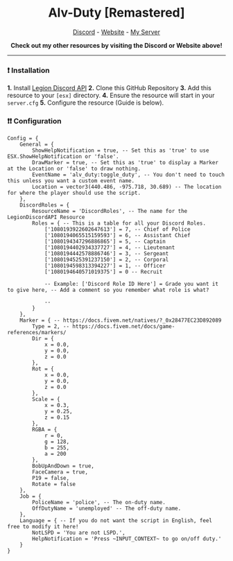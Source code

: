 <h1 align='center'>Alv-Duty [Remastered]</a></h1>
<p align='center'><a href='https://discord.com/invite/5mdevs/'>Discord</a> - <a href='https://alv-gg.tebex.io/'>Website</a> - <a href='https://discord.gg/drilla'>My Server</a></b></h5>

<p align='center'><b>Check out my other resources by visiting the Discord or Website above!</b></p>

<hr>

### ❗ Installation

**1.** Install [Legion Discord API](https://legiondev.tebex.io/category/free-resources)
**2.** Clone this GitHub Repository
**3.** Add this resource to your `[esx]` directory.
**4.** Ensure the resource will start in your `server.cfg`
**5.** Configure the resource (Guide is below).

### ❗❗ Configuration

```
Config = {
    General = {
        ShowHelpNotification = true, -- Set this as 'true' to use ESX.ShowHelpNotification or 'false'.
        DrawMarker = true, -- Set this as 'true' to display a Marker at the Location or 'false' to draw nothing.
        EventName = 'alv_duty:toggle_duty', -- You don't need to touch this unless you want a custom event name.
        Location = vector3(440.486, -975.718, 30.689) -- The location for where the player should use the script.
    },
    DiscordRoles = {
        ResourceName = 'DiscordRoles', -- The name for the LegionDiscordAPI Resource
        Roles = { -- This is a table for all your Discord Roles.
            ['1080193922602647613'] = 7, -- Chief of Police
            ['1080194065515159593'] = 6, -- Assistant Chief
            ['1080194347296886865'] = 5, -- Captain
            ['1080194402934337727'] = 4, -- Lieutenant
            ['1080194442578886746'] = 3, -- Sergeant
            ['1080194525391237150'] = 2, -- Corporal
            ['1080194598313394227'] = 1, -- Officer
            ['1080194640571019375'] = 0 -- Recruit
            
            -- Example: ['Discord Role ID Here'] = Grade you want it to give here, -- Add a comment so you remember what role is what?
            
            --
        }
    },
    Marker = { -- https://docs.fivem.net/natives/?_0x28477EC23D892089
        Type = 2, -- https://docs.fivem.net/docs/game-references/markers/
        Dir = {
            x = 0.0,
            y = 0.0, 
            z = 0.0
        },
        Rot = {
            x = 0.0,
            y = 0.0,
            z = 0.0
        },
        Scale = {
            x = 0.3,
            y = 0.25,
            z = 0.15
        },
        RGBA = {
            r = 0, 
            g = 128,
            b = 255,
            a = 200
        },
        BobUpAndDown = true,
        FaceCamera = true,
        P19 = false,
        Rotate = false
    },
    Job = {
        PoliceName = 'police', -- The on-duty name.
        OffDutyName = 'unemployed' -- The off-duty name.
    },
    Language = { -- If you do not want the script in English, feel free to modify it here!
        NotLSPD = 'You are not LSPD.',
        HelpNotification = 'Press ~INPUT_CONTEXT~ to go on/off duty.'
    }
}
```
